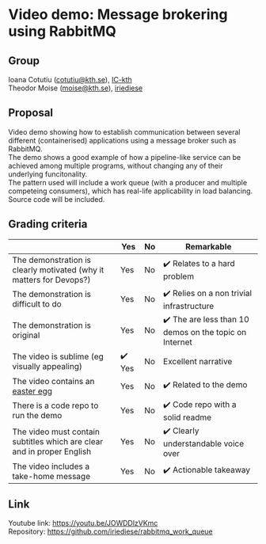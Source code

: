 # Video demo: Message brokering using RabbitMQ

## Group
Ioana Cotutiu (cotutiu@kth.se), [IC-kth](https://github.com/IC-kth)  
Theodor Moise (moise@kth.se), [iriediese](https://github.com/iriediese)

## Proposal
Video demo showing how to establish communication between several different (containerised) applications using a message broker such as RabbitMQ.  
The demo shows a good example of how a pipeline-like service can be achieved among multiple programs, without changing any of their underlying funcitonality.  
The pattern used will include a work queue (with a producer and multiple competeing consumers), which has real-life applicability in load balancing.  
Source code will be included.  

## Grading criteria

|                                             | Yes | No | Remarkable |
|-------------------------------------------- | ----|----|-------------|
|The demonstration is clearly motivated (why it matters for Devops?) | Yes | No | :heavy_check_mark: Relates to a hard problem |
|The demonstration is difficult to do | Yes | No | :heavy_check_mark: Relies on a non trivial infrastructure |
|The demonstration is original | Yes | No | :heavy_check_mark: The are less than 10 demos on the topic on Internet |
|The video is sublime (eg visually appealing) | :heavy_check_mark: Yes | No | Excellent narrative |
|The video contains an [easter egg](https://github.com/OrkoHunter/python-easter-eggs) | Yes | No | :heavy_check_mark: Related to the demo |
|There is a code repo to run the demo  | Yes | No | :heavy_check_mark: Code repo with a solid readme |
|The video must contain subtitles which are clear and in proper English | Yes | No | :heavy_check_mark: Clearly understandable voice over |
|The video includes a take-home message | Yes | No | ✔️ Actionable takeaway |

## Link
Youtube link: https://youtu.be/JOWDDlzVKmc  
Repository: https://github.com/iriediese/rabbitmq_work_queue  
